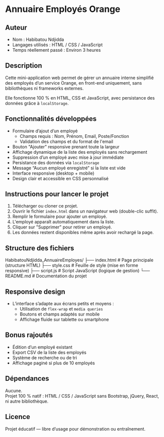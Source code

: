 # Annuaire Employés Orange

## Auteur

- Nom : Habibatou Ndjidda  
- Langages utilisés : HTML / CSS / JavaScript 
- Temps réellement passé : Environ 3 heures

## Description

Cette mini-application web permet de gérer un annuaire interne simplifié des employés d’un service Orange, en front-end uniquement, sans bibliothèques ni frameworks externes.

Elle fonctionne 100 % en HTML, CSS et JavaScript, avec persistance des données grâce à `localStorage`.

## Fonctionnalités développées

- Formulaire d’ajout d’un employé
  - Champs requis : Nom, Prénom, Email, Poste/Fonction
  - Validation des champs et du format de l'email
- Bouton "Ajouter" responsive prenant toute la largeur
- Affichage dynamique de la liste des employés sans rechargement
- Suppression d’un employé avec mise à jour immédiate
- Persistance des données via `localStorage`
- Message “Aucun employé enregistré” si la liste est vide
- Interface responsive (desktop + mobile)
- Design clair et accessible en CSS personnalisé

## Instructions pour lancer le projet

1. Télécharger ou cloner ce projet.
2. Ouvrir le fichier `index.html` dans un navigateur web (double-clic suffit).
3. Remplir le formulaire pour ajouter un employé.
4. L'employé apparaît automatiquement dans la liste.
5. Cliquer sur "Supprimer" pour retirer un employé.
6. Les données restent disponibles même après avoir rechargé la page.

## Structure des fichiers

HabibatouNdjidda_AnnuaireEmployes/
├── index.html    # Page principale (structure HTML)
├── style.css     # Feuille de style (mise en forme responsive)
├── script.js     # Script JavaScript (logique de gestion)
└── README.md     # Documentation du projet

## Responsive design

- L’interface s’adapte aux écrans petits et moyens :
  - Utilisation de `flex-wrap` et `media queries`
  - Boutons et champs adaptés sur mobile
  - Affichage fluide sur tablette ou smartphone

## Bonus rajoutés

- Édition d’un employé existant
- Export CSV de la liste des employés
- Système de recherche ou de tri
- Affichage paginé si plus de 10 employés

## Dépendances

Aucune.  
Projet 100 % natif : HTML / CSS / JavaScript sans Bootstrap, jQuery, React, ni autre bibliothèque.

## Licence

Projet éducatif — libre d’usage pour démonstration ou entraînement.
